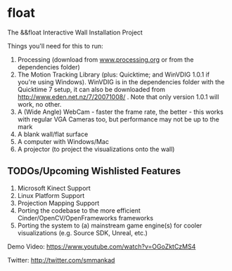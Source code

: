 float
=====

The &amp;&amp;float Interactive Wall Installation Project 

Things you'll need for this to run: <br />
1. Processing (download from www.processing.org or from the dependencies folder) <br />
2. The Motion Tracking Library (plus: Quicktime; and WinVDIG 1.0.1 if you're using Windows). WinVDIG is in the dependencies folder with the Quicktime 7 setup, it can also be downloaded from http://www.eden.net.nz/7/20071008/ . Note that only version 1.0.1 will work, no other.<br />
3. A (Wide Angle) WebCam - faster the frame rate, the better - this works with regular VGA Cameras too, but performance may not be up to the mark <br />
4. A blank wall/flat surface <br />
5. A computer with Windows/Mac <br />
6. A projector (to project the visualizations onto the wall) <br />


TODOs/Upcoming Wishlisted Features
-----------------------------------
1. Microsoft Kinect Support
2. Linux Platform Support
3. Projection Mapping Support
4. Porting the codebase to the more efficient Cinder/OpenCV/OpenFrameworks frameworks
5. Porting the system to (a) mainstream game engine(s) for cooler visualizations (e.g. Source SDK, Unreal, etc.)


Demo Video: https://www.youtube.com/watch?v=OGoZktCzMS4

Twitter: http://twitter.com/smmankad
